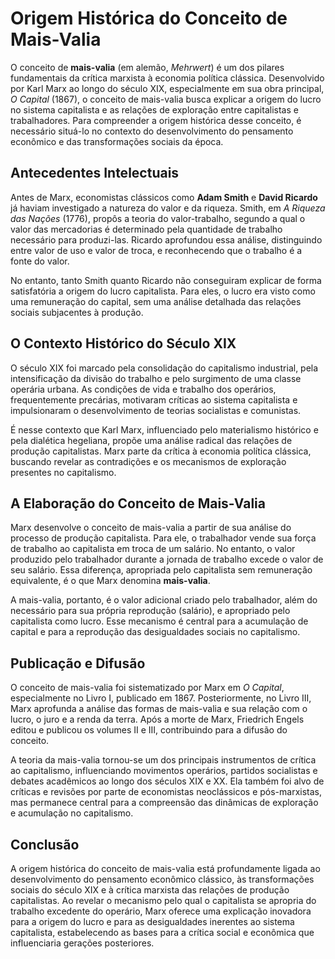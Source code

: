 
# Origem Histórica do Conceito de Mais-Valia

O conceito de **mais-valia** (em alemão, *Mehrwert*) é um dos pilares fundamentais da crítica marxista à economia política clássica. Desenvolvido por Karl Marx ao longo do século XIX, especialmente em sua obra principal, *O Capital* (1867), o conceito de mais-valia busca explicar a origem do lucro no sistema capitalista e as relações de exploração entre capitalistas e trabalhadores. Para compreender a origem histórica desse conceito, é necessário situá-lo no contexto do desenvolvimento do pensamento econômico e das transformações sociais da época.

## Antecedentes Intelectuais

Antes de Marx, economistas clássicos como **Adam Smith** e **David Ricardo** já haviam investigado a natureza do valor e da riqueza. Smith, em *A Riqueza das Nações* (1776), propôs a teoria do valor-trabalho, segundo a qual o valor das mercadorias é determinado pela quantidade de trabalho necessário para produzi-las. Ricardo aprofundou essa análise, distinguindo entre valor de uso e valor de troca, e reconhecendo que o trabalho é a fonte do valor.

No entanto, tanto Smith quanto Ricardo não conseguiram explicar de forma satisfatória a origem do lucro capitalista. Para eles, o lucro era visto como uma remuneração do capital, sem uma análise detalhada das relações sociais subjacentes à produção.

## O Contexto Histórico do Século XIX

O século XIX foi marcado pela consolidação do capitalismo industrial, pela intensificação da divisão do trabalho e pelo surgimento de uma classe operária urbana. As condições de vida e trabalho dos operários, frequentemente precárias, motivaram críticas ao sistema capitalista e impulsionaram o desenvolvimento de teorias socialistas e comunistas.

É nesse contexto que Karl Marx, influenciado pelo materialismo histórico e pela dialética hegeliana, propõe uma análise radical das relações de produção capitalistas. Marx parte da crítica à economia política clássica, buscando revelar as contradições e os mecanismos de exploração presentes no capitalismo.

## A Elaboração do Conceito de Mais-Valia

Marx desenvolve o conceito de mais-valia a partir de sua análise do processo de produção capitalista. Para ele, o trabalhador vende sua força de trabalho ao capitalista em troca de um salário. No entanto, o valor produzido pelo trabalhador durante a jornada de trabalho excede o valor de seu salário. Essa diferença, apropriada pelo capitalista sem remuneração equivalente, é o que Marx denomina **mais-valia**.

A mais-valia, portanto, é o valor adicional criado pelo trabalhador, além do necessário para sua própria reprodução (salário), e apropriado pelo capitalista como lucro. Esse mecanismo é central para a acumulação de capital e para a reprodução das desigualdades sociais no capitalismo.

## Publicação e Difusão

O conceito de mais-valia foi sistematizado por Marx em *O Capital*, especialmente no Livro I, publicado em 1867. Posteriormente, no Livro III, Marx aprofunda a análise das formas de mais-valia e sua relação com o lucro, o juro e a renda da terra. Após a morte de Marx, Friedrich Engels editou e publicou os volumes II e III, contribuindo para a difusão do conceito.

A teoria da mais-valia tornou-se um dos principais instrumentos de crítica ao capitalismo, influenciando movimentos operários, partidos socialistas e debates acadêmicos ao longo dos séculos XIX e XX. Ela também foi alvo de críticas e revisões por parte de economistas neoclássicos e pós-marxistas, mas permanece central para a compreensão das dinâmicas de exploração e acumulação no capitalismo.

## Conclusão

A origem histórica do conceito de mais-valia está profundamente ligada ao desenvolvimento do pensamento econômico clássico, às transformações sociais do século XIX e à crítica marxista das relações de produção capitalistas. Ao revelar o mecanismo pelo qual o capitalista se apropria do trabalho excedente do operário, Marx oferece uma explicação inovadora para a origem do lucro e para as desigualdades inerentes ao sistema capitalista, estabelecendo as bases para a crítica social e econômica que influenciaria gerações posteriores.
```
